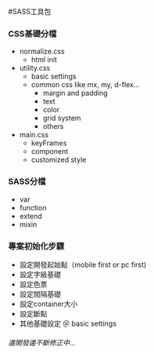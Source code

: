 #SASS工具包

### CSS基礎分檔
-  normalize.css
    - html init
-  utility.css
    - basic settings
    - common css like mx, my, d-flex...
        - margin and padding
        - text
        - color
        - grid system
        - others
-  main.css
    - keyFrames
    - component
    - customized style

### SASS分檔
-   var
-   function
-   extend
-   mixin

### 專案初始化步驟
- 設定開發起始點（mobile first or pc first)
- 設定字級基礎
- 設定色票
- 設定間隔基礎
- 設定container大小
- 設定斷點
- 其他基礎設定 ＠ basic settings


###### 邊開發邊不斷修正中...